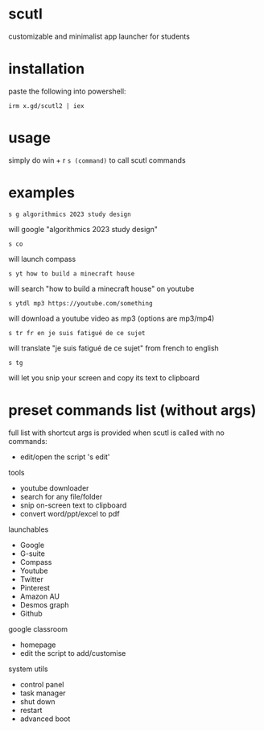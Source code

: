 # scutl
customizable and minimalist app launcher for students

# installation

paste the following into powershell:

`irm x.gd/scutl2 | iex` 

# usage

simply do win + r `s (command)` to call scutl commands
 
# examples

`s g algorithmics 2023 study design`

 will google "algorithmics 2023 study design"
 
 
`s co`
 
 will launch compass
 
 
`s yt how to build a minecraft house`

 will search "how to build a minecraft house" on youtube
 
 
`s ytdl mp3 https://youtube.com/something`
 
 will download a youtube video as mp3 (options are mp3/mp4)
 

`s tr fr en je suis fatigué de ce sujet`
 
 will translate "je suis fatigué de ce sujet" from french to english
 

`s tg`
 
 will let you snip your screen and copy its text to clipboard
 

# preset commands list (without args)

full list with shortcut args is provided when scutl is called with no commands:

- edit/open the script 's edit'

tools

- youtube downloader 
- search for any file/folder
- snip on-screen text to clipboard
- convert word/ppt/excel to pdf

launchables

- Google
- G-suite
- Compass
- Youtube
- Twitter
- Pinterest 
- Amazon AU 
- Desmos graph
- Github 

 google classroom

- homepage
- edit the script to add/customise

system utils

- control panel
- task manager
- shut down
- restart
- advanced boot
